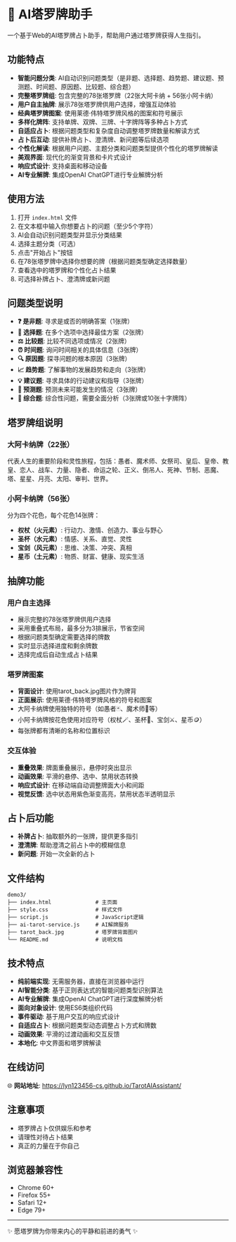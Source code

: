 # 🔮 AI塔罗牌助手

一个基于Web的AI塔罗牌占卜助手，帮助用户通过塔罗牌获得人生指引。

## 功能特点

- **智能问题分类**: AI自动识别问题类型（是非题、选择题、趋势题、建议题、预测题、时间题、原因题、比较题、综合题）
- **完整塔罗牌组**: 包含完整的78张塔罗牌（22张大阿卡纳 + 56张小阿卡纳）
- **用户自主抽牌**: 展示78张塔罗牌供用户选择，增强互动体验
- **经典塔罗牌图案**: 使用莱德·伟特塔罗牌风格的图案和符号展示
- **多样化牌阵**: 支持单牌、双牌、三牌、十字牌阵等多种占卜方式
- **自适应占卜**: 根据问题类型和复杂度自动调整塔罗牌数量和解读方式
- **占卜后互动**: 提供补牌占卜、澄清牌、新问题等后续选项
- **个性化解读**: 根据用户问题、主题分类和问题类型提供个性化的塔罗牌解读
- **美观界面**: 现代化的渐变背景和卡片式设计
- **响应式设计**: 支持桌面和移动设备
- **AI专业解牌**: 集成OpenAI ChatGPT进行专业解牌分析

## 使用方法

1. 打开 `index.html` 文件
2. 在文本框中输入你想要占卜的问题（至少5个字符）
3. AI会自动识别问题类型并显示分类结果
4. 选择主题分类（可选）
5. 点击"开始占卜"按钮
6. 在78张塔罗牌中选择你想要的牌（根据问题类型确定选择数量）
7. 查看选中的塔罗牌和个性化占卜结果
8. 可选择补牌占卜、澄清牌或新问题

## 问题类型说明

- **❓ 是非题**: 寻求是或否的明确答案（1张牌）
- **🔀 选择题**: 在多个选项中选择最佳方案（2张牌）
- **⚖️ 比较题**: 比较不同选项或情况（2张牌）
- **⏰ 时间题**: 询问时间相关的具体信息（3张牌）
- **🔍 原因题**: 探寻问题的根本原因（3张牌）
- **📈 趋势题**: 了解事物的发展趋势和走向（3张牌）
- **💡 建议题**: 寻求具体的行动建议和指导（3张牌）
- **🔮 预测题**: 预测未来可能发生的情况（3张牌）
- **🌟 综合题**: 综合性问题，需要全面分析（3张牌或10张十字牌阵）

## 塔罗牌组说明

### 大阿卡纳牌（22张）
代表人生的重要阶段和灵性旅程，包括：愚者、魔术师、女祭司、皇后、皇帝、教皇、恋人、战车、力量、隐者、命运之轮、正义、倒吊人、死神、节制、恶魔、塔、星星、月亮、太阳、审判、世界。

### 小阿卡纳牌（56张）
分为四个花色，每个花色14张牌：

- **权杖（火元素）**: 行动力、激情、创造力、事业与野心
- **圣杯（水元素）**: 情感、关系、直觉、灵性
- **宝剑（风元素）**: 思维、决策、冲突、真相
- **星币（土元素）**: 物质、财富、健康、现实生活

## 抽牌功能

### 用户自主选择
- 展示完整的78张塔罗牌供用户选择
- 采用重叠式布局，最多分为3排展示，节省空间
- 根据问题类型确定需要选择的牌数
- 实时显示选择进度和剩余牌数
- 选择完成后自动生成占卜结果

### 塔罗牌图案
- **背面设计**: 使用tarot_back.jpg图片作为牌背
- **正面展示**: 使用莱德·伟特塔罗牌风格的符号和图案
- 大阿卡纳牌使用独特的符号（如愚者🃏、魔术师🎩等）
- 小阿卡纳牌按花色使用对应符号（权杖🪄、圣杯🏺、宝剑⚔️、星币🪙）
- 每张牌都有清晰的名称和位置标识

### 交互体验
- **重叠效果**: 牌面重叠展示，悬停时突出显示
- **动画效果**: 平滑的悬停、选中、禁用状态转换
- **响应式设计**: 在移动端自动调整牌面大小和间距
- **视觉反馈**: 选中状态用紫色渐变高亮，禁用状态半透明显示

## 占卜后功能

- **补牌占卜**: 抽取额外的一张牌，提供更多指引
- **澄清牌**: 帮助澄清之前占卜中的模糊信息
- **新问题**: 开始一次全新的占卜

## 文件结构

```
demo3/
├── index.html              # 主页面
├── style.css               # 样式文件
├── script.js               # JavaScript逻辑
├── ai-tarot-service.js     # AI解牌服务
├── tarot_back.jpg          # 塔罗牌背面图片
└── README.md               # 说明文档
```

## 技术特点

- **纯前端实现**: 无需服务器，直接在浏览器中运行
- **AI智能分类**: 基于正则表达式的智能问题类型识别算法
- **AI专业解牌**: 集成OpenAI ChatGPT进行深度解牌分析
- **面向对象设计**: 使用ES6类组织代码
- **事件驱动**: 基于用户交互的响应式设计
- **自适应占卜**: 根据问题类型动态调整占卜方式和牌数
- **动画效果**: 平滑的过渡动画和交互反馈
- **本地化**: 中文界面和塔罗牌解读

## 在线访问

🌐 **网站地址**: https://lyn123456-cs.github.io/TarotAIAssistant/

## 注意事项

- 塔罗牌占卜仅供娱乐和参考
- 请理性对待占卜结果
- 真正的力量在于你自己

## 浏览器兼容性

- Chrome 60+
- Firefox 55+
- Safari 12+
- Edge 79+

---

✨ 愿塔罗牌为你带来内心的平静和前进的勇气 ✨
